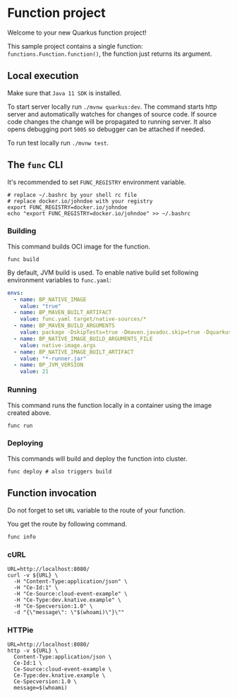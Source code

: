 # Function project

Welcome to your new Quarkus function project!

This sample project contains a single function: `functions.Function.function()`,
the function just returns its argument.

## Local execution

Make sure that `Java 11 SDK` is installed.

To start server locally run `./mvnw quarkus:dev`.
The command starts http server and automatically watches for changes of source code.
If source code changes the change will be propagated to running server. It also opens debugging port `5005`
so debugger can be attached if needed.

To run test locally run `./mvnw test`.

## The `func` CLI

It's recommended to set `FUNC_REGISTRY` environment variable.

```shell script
# replace ~/.bashrc by your shell rc file
# replace docker.io/johndoe with your registry
export FUNC_REGISTRY=docker.io/johndoe
echo "export FUNC_REGISTRY=docker.io/johndoe" >> ~/.bashrc
```

### Building

This command builds OCI image for the function.

```shell script
func build
```

By default, JVM build is used.
To enable native build set following environment variables to `func.yaml`:

```yaml
envs:
  - name: BP_NATIVE_IMAGE
    value: "true"
  - name: BP_MAVEN_BUILT_ARTIFACT
    value: func.yaml target/native-sources/*
  - name: BP_MAVEN_BUILD_ARGUMENTS
    value: package -DskipTests=true -Dmaven.javadoc.skip=true -Dquarkus.package.type=native-sources
  - name: BP_NATIVE_IMAGE_BUILD_ARGUMENTS_FILE
    value: native-image.args
  - name: BP_NATIVE_IMAGE_BUILT_ARTIFACT
    value: "*-runner.jar"
  - name: BP_JVM_VERSION
    value: 21
```

### Running

This command runs the function locally in a container
using the image created above.

```shell script
func run
```

### Deploying

This commands will build and deploy the function into cluster.

```shell script
func deploy # also triggers build
```

## Function invocation

Do not forget to set `URL` variable to the route of your function.

You get the route by following command.

```shell script
func info
```

### cURL

```shell script
URL=http://localhost:8080/
curl -v ${URL} \
  -H "Content-Type:application/json" \
  -H "Ce-Id:1" \
  -H "Ce-Source:cloud-event-example" \
  -H "Ce-Type:dev.knative.example" \
  -H "Ce-Specversion:1.0" \
  -d "{\"message\": \"$(whoami)\"}\""
```

### HTTPie

```shell script
URL=http://localhost:8080/
http -v ${URL} \
  Content-Type:application/json \
  Ce-Id:1 \
  Ce-Source:cloud-event-example \
  Ce-Type:dev.knative.example \
  Ce-Specversion:1.0 \
  message=$(whoami)
```
